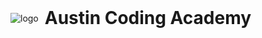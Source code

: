 <div style="display: flex; align-items: center">
  <img alt="logo" id="logo-img" src="https://en.gravatar.com/userimage/107370100/a08594145564536138dfaaf072c7b241.png" />
  <h1 style="margin: 0 10px;">
    <span id="logo-city">Austin</span>
    Coding Academy
  </h1>
</div>
<script type="text/javascript">
  var img, city, key;
  switch (window.location.host.split('.')[1]) {
    case 'houstontxcodingacademy':
      img = "https://en.gravatar.com/userimage/107370100/8929bf98bfb0323911888716a93da00b.png";
      city = "Houston";
      key = "houstontx";
      break;
    case 'sanantoniocodingacademy':
      img = "https://secure.gravatar.com/userimage/107370100/0918789e7818ad581794ec8ae0a889d8.png";
      city = "San Antonio";
      key = "sanantonio";
      break;
    case 'dallascodingacademy':
      img = "https://secure.gravatar.com/userimage/107370100/4e6f9d7f5c483b96ca3907d1929ea27c.png";
      city = "Dallas";
      key = "dallas";
      break;
    default:
      img = "https://en.gravatar.com/userimage/107370100/a08594145564536138dfaaf072c7b241.png";
      city = "Austin";
      key = "austin";
      break;
  }
  document.getElementById('logo-img').setAttribute('src', img);
  document.getElementById('logo-city').innerText = city;
  document.querySelector('link[rel="shortcut icon"]').setAttribute('href', 'gitbook/images/' + key + '.ico');
</script>
